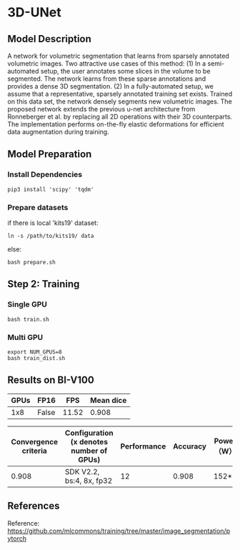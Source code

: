 # 3D-UNet

## Model Description

A network for volumetric segmentation that learns from sparsely annotated volumetric images.
Two attractive use cases of this method:
(1) In a semi-automated setup, the user annotates some slices in the volume to be segmented. The network learns from these sparse annotations and provides a dense 3D segmentation.
(2) In a fully-automated setup, we assume that a representative, sparsely annotated training set exists. Trained on this data set, the network densely segments new volumetric images.
The proposed network extends the previous u-net architecture from Ronneberger et al. by replacing all 2D operations with their 3D counterparts.
The implementation performs on-the-fly elastic deformations for efficient data augmentation during training.

## Model Preparation

### Install Dependencies

```shell
pip3 install 'scipy' 'tqdm'
```

### Prepare datasets

if there is local 'kits19' dataset:

```shell
ln -s /path/to/kits19/ data
```

else:

```shell
bash prepare.sh
```

## Step 2: Training

### Single GPU

```shell
bash train.sh
```

### Multi GPU

```shell
export NUM_GPUS=8
bash train_dist.sh
```

## Results on BI-V100

| GPUs | FP16  | FPS   | Mean dice |
| ------ | ------- | ------- | ----------- |
| 1x8  | False | 11.52 | 0.908     |

| Convergence criteria | Configuration (x denotes number of GPUs) | Performance | Accuracy | Power（W） | Scalability | Memory utilization（G） | Stability |
| ---------------------- | ------------------------------------------ | ------------- | ---------- | ------------ | ------------- | ------------------------- | ----------- |
| 0.908                | SDK V2.2, bs:4, 8x, fp32                    | 12          | 0.908    | 152\*8     | 0.85        | 19.6\*8                 | 1         |

## References

Reference: https://github.com/mlcommons/training/tree/master/image_segmentation/pytorch
